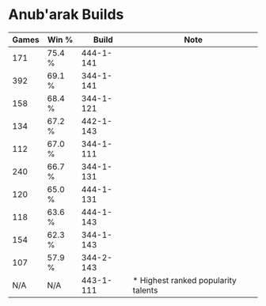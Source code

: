 # Anub'arak Builds

Games  | Win %  | Build     | Note
-----  | -----  | -----     | ----
171    | 75.4 % | 444-1-141 | 
392    | 69.1 % | 344-1-141 | 
158    | 68.4 % | 344-1-121 | 
134    | 67.2 % | 442-1-143 | 
112    | 67.0 % | 344-1-111 | 
240    | 66.7 % | 344-1-131 | 
120    | 65.0 % | 444-1-131 | 
118    | 63.6 % | 444-1-143 | 
154    | 62.3 % | 344-1-143 | 
107    | 57.9 % | 344-2-143 | 
N/A    | N/A    | 443-1-111 | * Highest ranked popularity talents
